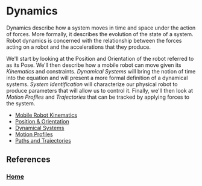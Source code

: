 # <a name="top"></a>Dynamics
Dynamics describe how a system moves in time and space under the action of forces.  More formally, it describes the evolution of the state of a system. Robot dynamics is concerned with the relationship between the forces acting on a robot and the accelerations that they produce. 

We'll start by looking at the Position and Orientation of the robot referred to as its Pose.  We'll then describe how a mobile robot can move given its *Kinematics* and constraints. *Dynamical Systems* will bring the notion of time into the equation and will present a more formal definition of a dynamical systems.  *System Identification* will characterize our physical robot to produce parameters that will allow us to control it. Finally, we'll then look at *Motion Profiles* and *Trajectories* that can be tracked by applying forces to the system.

- [Mobile Robot Kinematics](kinematics)
- [Position & Orientation](geometry)
- [Dynamical Systems](dynamicalSystems)
- [Motion Profiles](motionProfiles)
- [Paths and Trajectories](pathsTrajectories)
<!-- - [System Identification](systemId) -->
## References


<h3><span style="float:left">
<a href="../../index">Home</a></span>